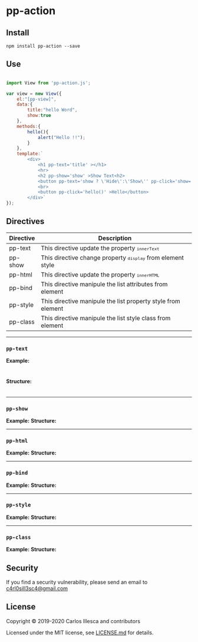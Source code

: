# pp-action

## Install

`npm install pp-action --save`

## Use

```javascript

import View from 'pp-action.js';

var view = new View({
	el:"[pp-view]",
	data:{
		title:"hello Word",
		show:true
	},
	methods:{
		hello(){
			alert("Hello !!");
		}
	},
	template:`
		<div>
			<h1 pp-text='title' ></h1>
			<hr>
			<h2 pp-show='show' >Show Text<h2>
			<button pp-text='show ? \'Hide\':\'Show\'' pp-click='show=!show' ><button>
			<br>
			<button pp-click='hello()' >Hello</button>
		</div>`
});


```

## Directives

| Directive | Description |
| ------ | ------ |
| pp-text | This directive update the property <code><small>innerText</small></code> |
| pp-show | This directive change property <code><small>display</small></code> from element style |
| pp-html | This directive update the property <code><small>innerHTML</small></code> |
| pp-bind | This directive manipule the list attributes from element|
| pp-style| This directive manipule the list property style from element|
| pp-class| This directive manipule the list style class from element  |

___
### <code>pp-text</code>

<strong>Example:</strong><code><h1 pp-text="myText" ></h1></code>
<strong>Structure:</strong><code><h1 pp-text="[expression]" ></h1></code>
___
### <code>pp-show</code>

<strong>Example:</strong><code></code>
<strong>Structure:</strong><code></code>
___
### <code>pp-html</code>

<strong>Example:</strong><code></code>
<strong>Structure:</strong><code></code>
___
### <code>pp-bind</code>

<strong>Example:</strong><code></code>
<strong>Structure:</strong><code></code>
___
### <code>pp-style</code>

<strong>Example:</strong><code></code>
<strong>Structure:</strong><code></code>
___
### <code>pp-class</code>

<strong>Example:</strong><code></code>
<strong>Structure:</strong><code></code>

## Security

If you find a security vulnerability, please send an email to [c4rl0sill3sc4@gmail.com](mailto:c4rl0sill3sc4@gmail.com)

## License

Copyright © 2019-2020 Carlos Illesca and contributors

Licensed under the MIT license, see [LICENSE.md](LICENSE.md) for details.